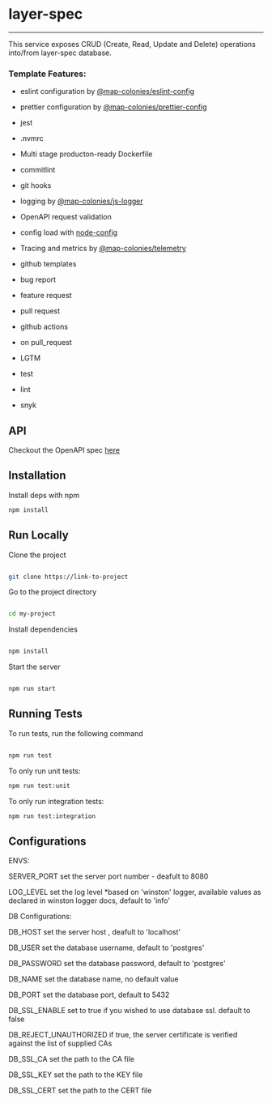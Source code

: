 # layer-spec 
----------------------------------


This service exposes CRUD (Create, Read, Update and Delete) operations into/from layer-spec database.

### Template Features:

- eslint configuration by [@map-colonies/eslint-config](https://github.com/MapColonies/eslint-config)

- prettier configuration by [@map-colonies/prettier-config](https://github.com/MapColonies/prettier-config)

- jest

- .nvmrc

- Multi stage producton-ready Dockerfile

- commitlint

- git hooks

- logging by [@map-colonies/js-logger](https://github.com/MapColonies/js-logger)

- OpenAPI request validation

- config load with [node-config](https://www.npmjs.com/package/node-config)

- Tracing and metrics by [@map-colonies/telemetry](https://github.com/MapColonies/telemetry)

- github templates

- bug report

- feature request

- pull request

- github actions

- on pull_request

- LGTM

- test

- lint

- snyk

## API
Checkout the OpenAPI spec [here](/openapi3.yaml)

## Installation

Install deps with npm

```bash
npm install
```

## Run Locally

Clone the project

```bash

git clone https://link-to-project

```

Go to the project directory

```bash

cd my-project

```

Install dependencies

```bash

npm install

```

Start the server

```bash

npm run start

```

## Running Tests

To run tests, run the following command

```bash

npm run test

```

To only run unit tests:
```bash
npm run test:unit
```

To only run integration tests:
```bash
npm run test:integration
```

## Configurations

ENVS:

SERVER_PORT set the server port number - deafult to 8080

LOG_LEVEL set the log level *based on 'winston' logger, available values as declared in winston logger docs, default to 'info'


DB Configurations:

DB_HOST set the server host , deafult to 'localhost'

DB_USER set the database username, default to 'postgres'

DB_PASSWORD set the database password, default to 'postgres'

DB_NAME set the database name, no default value

DB_PORT set the database port, default to 5432

DB_SSL_ENABLE set to true if you wished to use database ssl. default to false

DB_REJECT_UNAUTHORIZED if true, the server certificate is verified against the list of supplied CAs

DB_SSL_CA set the path to the CA file

DB_SSL_KEY set the path to the KEY file

DB_SSL_CERT set the path to the CERT file
